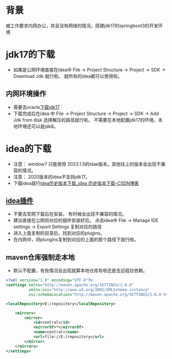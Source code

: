 # 背景
被工作要求内网办公，并且没有网络的情况。搭建jdk17的springboot3的开发环境

# jdk17的下载
- 如果是公网环境直接在idea中 File -> Project Structure -> Project -> SDK -> Download Jdk 就行啦。 就所有的idea都可以使用啦。
## 内网环境操作
- 需要去oracle[下载jdk17](https://www.oracle.com/cn/java/technologies/downloads/#jdk17-windows)
- 下载完成后在idea 中 File -> Project Structure -> Project -> SDK -> Add Jdk from disk  选择解压的路径就行啦。 不需要在本地配置jdk17的环境，本地环境还可以是jdk8。

# idea的下载
- 注意： window7 只能使用 2023.1.5的idae版本。其他往上的版本会出现不兼容的情况。
- 注意： 2020版本的idea不支持jdk17。
- 下载idea就行[idea历史版本下载_idea 历史版本下载-CSDN博客](https://blog.csdn.net/u011628753/article/details/143186038)

## [idea插件](https://blog.csdn.net/libusi001/article/details/108055998)
- 不要去官网下载后在安装。 有时候会出现不兼容的情况。
- 建议直接在公网将对应的插件安装好后。 点击idea中 File -> Manage IDE settings -> Export Settings 复制对应的路径
- 进入上面复制的目录后，找到对应的plugins。
- 在内网中，将plungins复制到对应的上面的那个路径下就行啦。


## maven仓库强制走本地
- 默认不配置，有些情况会出现就算本地仓库有啦还是去远程拉依赖。
```xml
<?xml version="1.0" encoding="UTF-8"?>
<settings xmlns="http://maven.apache.org/SETTINGS/1.0.0"
          xmlns:xsi="http://www.w3.org/2001/XMLSchema-instance"
          xsi:schemaLocation="http://maven.apache.org/SETTINGS/1.0.0 http://maven.apache.org/xsd/settings-1.0.0.xsd">

<localRepository>E:/repository</localRepository>

    <mirrors>
        <mirror>
            <id>central</id>
            <mirrorOf>*</mirrorOf>
            <name>central</name>
            <url>file://E:/repository</url>
        </mirror>
    </mirrors>
</settings>

```

